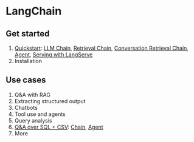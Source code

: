 # LangChain

## Get started

1. [Quickstart](quickstart): [LLM Chain](quickstart/llm_chain.py), [Retrieval Chain](quickstart/retrieval_chain.py), [Conversation Retrieval Chain](quickstart/conversation_retrieval_chain.py), [Agent](quickstart/agent.py), [Serving with LangServe](quickstart/serve.py)
1. Installation

## Use cases

1. Q&A with RAG
1. Extracting structured output
1. Chatbots
1. Tool use and agents
1. Query analysis
1. [Q&A over SQL + CSV](sql): [Chain](sql/chain.py), [Agent](sql/agent.py)
1. More
